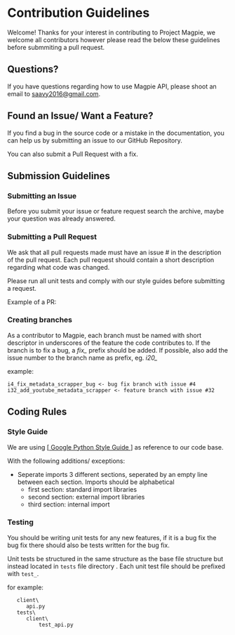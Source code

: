 # Contribution Guidelines

Welcome! Thanks for your interest in contributing to Project Magpie, we welcome all contributors however please read the below these guidelines before submmiting a pull request.

## <a name="question"></a> Questions?

If you have questions regarding how to use Magpie API, please shoot an email to saavy2016@gmail.com.

## <a name="issue"></a> Found an Issue/ Want a Feature?
If you find a bug in the source code or a mistake in the documentation, you can help us by
submitting an issue to our GitHub Repository. 

You can also submit a Pull Request with a fix.

## <a name="submit"></a> Submission Guidelines

### Submitting an Issue
Before you submit your issue or feature request search the archive, maybe your question was already answered.

### Submitting a Pull Request
We ask that all pull requests made must have an issue # in the description of the pull request.
Each pull request should contain a short description regarding what code was changed.

Please run all unit tests and comply with our style guides before submitting a request.

Example of a PR:

### Creating branches
As a contributor to Magpie, each branch must be named with short descriptor in underscores of the feature the code contributes to.
If the branch is to fix a bug, a *fix_* prefix should be added.
If possible, also add the issue number to the branch name as prefix, eg. *i20_*

example:
```
i4_fix_metadata_scrapper_bug <- bug fix branch with issue #4
i32_add_youtube_metadata_scrapper <- feature branch with issue #32
```

## <a name="rules"></a> Coding Rules


### Style Guide
We are using [<a href="https://google-styleguide.googlecode.com/svn/trunk/pyguide.html"> Google Python Style Guide </a>] as reference to our code base.

With the following additions/ exceptions:

- Seperate imports 3 different sections, seperated by an empty line between each section. Imports should be alphabetical
	- first section: standard import libraries
	- second section: external import libraries
	- third section: internal import

### Testing

You should be writing unit tests for any new features, if it is a bug fix the bug fix there should also be tests written for the bug fix.

Unit tests be structured in the same structure as the base file structure but instead located in `tests` file directory . 
Each unit test file should be prefixed with `test_`.

for example:
```
   client\
      api.py
   tests\
      client\
          test_api.py
```

